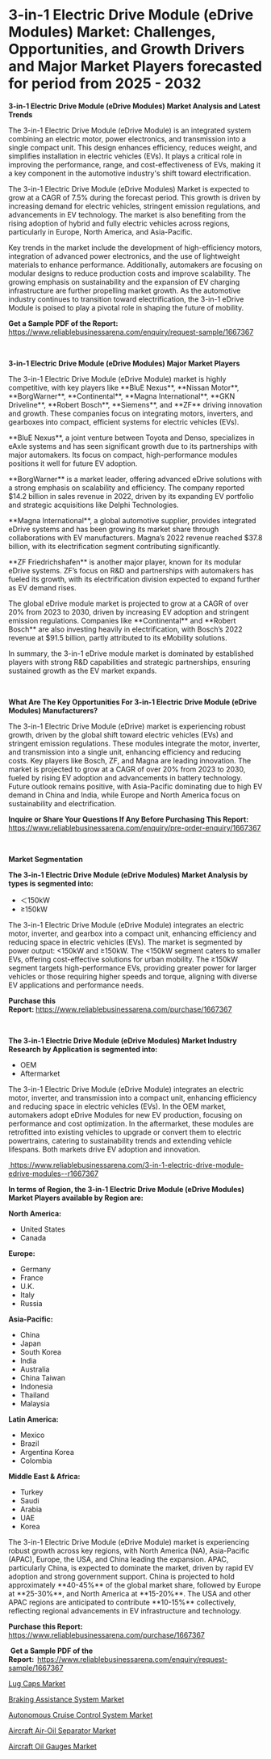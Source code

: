 <p><h1>3-in-1 Electric Drive Module (eDrive Modules) Market: Challenges, Opportunities, and Growth Drivers and Major Market Players forecasted for period from 2025 - 2032</h1></p><p><strong>3-in-1 Electric Drive Module (eDrive Modules) Market Analysis and Latest Trends</strong></p>
<p><p>The 3-in-1 Electric Drive Module (eDrive Module) is an integrated system combining an electric motor, power electronics, and transmission into a single compact unit. This design enhances efficiency, reduces weight, and simplifies installation in electric vehicles (EVs). It plays a critical role in improving the performance, range, and cost-effectiveness of EVs, making it a key component in the automotive industry's shift toward electrification.</p><p>The 3-in-1 Electric Drive Module (eDrive Modules) Market is expected to grow at a CAGR of 7.5% during the forecast period. This growth is driven by increasing demand for electric vehicles, stringent emission regulations, and advancements in EV technology. The market is also benefiting from the rising adoption of hybrid and fully electric vehicles across regions, particularly in Europe, North America, and Asia-Pacific.</p><p>Key trends in the market include the development of high-efficiency motors, integration of advanced power electronics, and the use of lightweight materials to enhance performance. Additionally, automakers are focusing on modular designs to reduce production costs and improve scalability. The growing emphasis on sustainability and the expansion of EV charging infrastructure are further propelling market growth. As the automotive industry continues to transition toward electrification, the 3-in-1 eDrive Module is poised to play a pivotal role in shaping the future of mobility.</p></p>
<p><strong>Get a Sample PDF of the Report:&nbsp;</strong> <a href="https://www.reliablebusinessarena.com/enquiry/request-sample/1667367?utm_campaign=1948&utm_medium=2&utm_source=Github&utm_content=ia&utm_term=23012025&utm_id=3-in-1-electric-drive-module-edrive-modules">https://www.reliablebusinessarena.com/enquiry/request-sample/1667367</a></p>
<p>&nbsp;</p>
<p><strong>3-in-1 Electric Drive Module (eDrive Modules) Major Market Players</strong></p>
<p><p>The 3-in-1 Electric Drive Module (eDrive Module) market is highly competitive, with key players like **BluE Nexus**, **Nissan Motor**, **BorgWarner**, **Continental**, **Magna International**, **GKN Driveline**, **Robert Bosch**, **Siemens**, and **ZF** driving innovation and growth. These companies focus on integrating motors, inverters, and gearboxes into compact, efficient systems for electric vehicles (EVs).</p><p>**BluE Nexus**, a joint venture between Toyota and Denso, specializes in eAxle systems and has seen significant growth due to its partnerships with major automakers. Its focus on compact, high-performance modules positions it well for future EV adoption.</p><p>**BorgWarner** is a market leader, offering advanced eDrive solutions with a strong emphasis on scalability and efficiency. The company reported $14.2 billion in sales revenue in 2022, driven by its expanding EV portfolio and strategic acquisitions like Delphi Technologies.</p><p>**Magna International**, a global automotive supplier, provides integrated eDrive systems and has been growing its market share through collaborations with EV manufacturers. Magna’s 2022 revenue reached $37.8 billion, with its electrification segment contributing significantly.</p><p>**ZF Friedrichshafen** is another major player, known for its modular eDrive systems. ZF’s focus on R&D and partnerships with automakers has fueled its growth, with its electrification division expected to expand further as EV demand rises.</p><p>The global eDrive module market is projected to grow at a CAGR of over 20% from 2023 to 2030, driven by increasing EV adoption and stringent emission regulations. Companies like **Continental** and **Robert Bosch** are also investing heavily in electrification, with Bosch’s 2022 revenue at $91.5 billion, partly attributed to its eMobility solutions.</p><p>In summary, the 3-in-1 eDrive module market is dominated by established players with strong R&D capabilities and strategic partnerships, ensuring sustained growth as the EV market expands.</p></p>
<p>&nbsp;</p>
<p><strong>What Are The Key Opportunities For 3-in-1 Electric Drive Module (eDrive Modules) Manufacturers?</strong></p>
<p><p>The 3-in-1 Electric Drive Module (eDrive) market is experiencing robust growth, driven by the global shift toward electric vehicles (EVs) and stringent emission regulations. These modules integrate the motor, inverter, and transmission into a single unit, enhancing efficiency and reducing costs. Key players like Bosch, ZF, and Magna are leading innovation. The market is projected to grow at a CAGR of over 20% from 2023 to 2030, fueled by rising EV adoption and advancements in battery technology. Future outlook remains positive, with Asia-Pacific dominating due to high EV demand in China and India, while Europe and North America focus on sustainability and electrification.</p></p>
<p><strong>Inquire or Share Your Questions If Any Before Purchasing This Report:</strong> <a href="https://www.reliablebusinessarena.com/enquiry/pre-order-enquiry/1667367?utm_campaign=1948&utm_medium=2&utm_source=Github&utm_content=ia&utm_term=23012025&utm_id=3-in-1-electric-drive-module-edrive-modules">https://www.reliablebusinessarena.com/enquiry/pre-order-enquiry/1667367</a></p>
<p>&nbsp;</p>
<p><strong>Market Segmentation</strong></p>
<p><strong>The 3-in-1 Electric Drive Module (eDrive Modules) Market Analysis by types is segmented into:</strong></p>
<p><ul><li>＜150kW</li><li>≥150kW</li></ul></p>
<p><p>The 3-in-1 Electric Drive Module (eDrive Module) integrates an electric motor, inverter, and gearbox into a compact unit, enhancing efficiency and reducing space in electric vehicles (EVs). The market is segmented by power output: <150kW and ≥150kW. The <150kW segment caters to smaller EVs, offering cost-effective solutions for urban mobility. The ≥150kW segment targets high-performance EVs, providing greater power for larger vehicles or those requiring higher speeds and torque, aligning with diverse EV applications and performance needs.</p></p>
<p><strong>Purchase this Report:&nbsp;</strong><a href="https://www.reliablebusinessarena.com/purchase/1667367?utm_campaign=1948&utm_medium=2&utm_source=Github&utm_content=ia&utm_term=23012025&utm_id=3-in-1-electric-drive-module-edrive-modules">https://www.reliablebusinessarena.com/purchase/1667367</a></p>
<p>&nbsp;</p>
<p><strong>The 3-in-1 Electric Drive Module (eDrive Modules) Market Industry Research by Application is segmented into:</strong></p>
<p><ul><li>OEM</li><li>Aftermarket</li></ul></p>
<p><p>The 3-in-1 Electric Drive Module (eDrive Module) integrates an electric motor, inverter, and transmission into a compact unit, enhancing efficiency and reducing space in electric vehicles (EVs). In the OEM market, automakers adopt eDrive Modules for new EV production, focusing on performance and cost optimization. In the aftermarket, these modules are retrofitted into existing vehicles to upgrade or convert them to electric powertrains, catering to sustainability trends and extending vehicle lifespans. Both markets drive EV adoption and innovation.</p></p>
<p><a href="https://www.reliablebusinessarena.com/3-in-1-electric-drive-module-edrive-modules--r1667367?utm_campaign=1948&utm_medium=2&utm_source=Github&utm_content=ia&utm_term=23012025&utm_id=3-in-1-electric-drive-module-edrive-modules">&nbsp;https://www.reliablebusinessarena.com/3-in-1-electric-drive-module-edrive-modules--r1667367</a></p>
<p><strong>In terms of Region, the 3-in-1 Electric Drive Module (eDrive Modules) Market Players available by Region are:</strong></p>
<p>
    <p> <strong> North America: </strong>
        <ul>
            <li>United States</li>
            <li>Canada</li>
        </ul>
        </p> 
    <p> <strong> Europe: </strong>
        <ul>
            <li>Germany</li>
            <li>France</li>
            <li>U.K.</li>
            <li>Italy</li>
            <li>Russia</li>
        </ul>
        </p> 
    <p> <strong> Asia-Pacific: </strong>
        <ul>
            <li>China</li>
            <li>Japan</li>
            <li>South Korea</li>
            <li>India</li>
            <li>Australia</li>
            <li>China Taiwan</li>
            <li>Indonesia</li>
            <li>Thailand</li>
            <li>Malaysia</li>
        </ul>
        </p> 
    <p> <strong> Latin America: </strong>
        <ul>
            <li>Mexico</li>
            <li>Brazil</li>
            <li>Argentina Korea</li>
            <li>Colombia</li>
        </ul>
        </p> 
    <p> <strong> Middle East & Africa: </strong>
        <ul>
            <li>Turkey</li>
            <li>Saudi</li>
            <li>Arabia</li>
            <li>UAE</li>
            <li>Korea</li>
        </ul>
    </p>
    </p>
<p><p>The 3-in-1 Electric Drive Module (eDrive Module) market is experiencing robust growth across key regions, with North America (NA), Asia-Pacific (APAC), Europe, the USA, and China leading the expansion. APAC, particularly China, is expected to dominate the market, driven by rapid EV adoption and strong government support. China is projected to hold approximately **40-45%** of the global market share, followed by Europe at **25-30%**, and North America at **15-20%**. The USA and other APAC regions are anticipated to contribute **10-15%** collectively, reflecting regional advancements in EV infrastructure and technology.</p></p>
<p><strong>Purchase this Report: </strong><a href="https://www.reliablebusinessarena.com/purchase/1667367?utm_campaign=1948&utm_medium=2&utm_source=Github&utm_content=ia&utm_term=23012025&utm_id=3-in-1-electric-drive-module-edrive-modules">https://www.reliablebusinessarena.com/purchase/1667367</a></p>
<p>&nbsp;<strong>Get a Sample PDF of the Report:&nbsp;&nbsp;</strong><a href="https://www.reliablebusinessarena.com/enquiry/request-sample/1667367?utm_campaign=1948&utm_medium=2&utm_source=Github&utm_content=ia&utm_term=23012025&utm_id=3-in-1-electric-drive-module-edrive-modules">https://www.reliablebusinessarena.com/enquiry/request-sample/1667367</a></p>
<p><strong></strong></p>
<p><p><a href="https://www.linkedin.com/pulse/lug-caps-market-revenue-growth-forecast-68-cagr-from-2025-sb1ef?utm_campaign=1948&utm_medium=2&utm_source=Github&utm_content=ia&utm_term=23012025&utm_id=3-in-1-electric-drive-module-edrive-modules">Lug Caps Market</a></p><p><a href="https://www.linkedin.com/pulse/braking-assistance-system-market-size-growth-142-cagr-from-ylbpe?utm_campaign=1948&utm_medium=2&utm_source=Github&utm_content=ia&utm_term=23012025&utm_id=3-in-1-electric-drive-module-edrive-modules">Braking Assistance System Market</a></p><p><a href="https://www.linkedin.com/pulse/autonomous-cruise-control-system-market-size-growth-ciacc?utm_campaign=1948&utm_medium=2&utm_source=Github&utm_content=ia&utm_term=23012025&utm_id=3-in-1-electric-drive-module-edrive-modules">Autonomous Cruise Control System Market</a></p><p><a href="https://www.linkedin.com/pulse/aircraft-air-oil-separator-market-overview-industry-growth-4odkf?utm_campaign=1948&utm_medium=2&utm_source=Github&utm_content=ia&utm_term=23012025&utm_id=3-in-1-electric-drive-module-edrive-modules">Aircraft Air-Oil Separator Market</a></p><p><a href="https://www.linkedin.com/pulse/market-dynamics-aircraft-oil-gauges-projected-59-cagr-from-xj6gf?utm_campaign=1948&utm_medium=2&utm_source=Github&utm_content=ia&utm_term=23012025&utm_id=3-in-1-electric-drive-module-edrive-modules">Aircraft Oil Gauges Market</a></p></p>